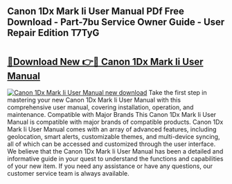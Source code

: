 ## Canon 1Dx Mark Ii User Manual PDf Free Download - Part-7bu Service Owner Guide - User Repair Edition T7TyG

# <h2><a href="http://cf19192.oget.top/?id=Canon+1Dx+Mark+Ii+User+Manual">🔗Download New 👉🔴 Canon 1Dx Mark Ii User Manual</a></h2>

[![Canon 1Dx Mark Ii User Manual new download](https://i.imgur.com/5g1atiW.png)](http://cf19192.oget.top/?id=Canon+1Dx+Mark+Ii+User+Manual)
Take the first step in mastering your new Canon 1Dx Mark Ii User Manual with this comprehensive user manual, covering installation, operation, and maintenance. Compatible with Major Brands This Canon 1Dx Mark Ii User Manual is compatible with major brands of compatible products. Canon 1Dx Mark Ii User Manual comes with an array of advanced features, including geolocation, smart alerts, customizable themes, and multi-device syncing, all of which can be accessed and customized through the user interface. We believe that the Canon 1Dx Mark Ii User Manual has been a detailed and informative guide in your quest to understand the functions and capabilities of your new item. If you need any assistance or have any questions, our customer service team is always available.
